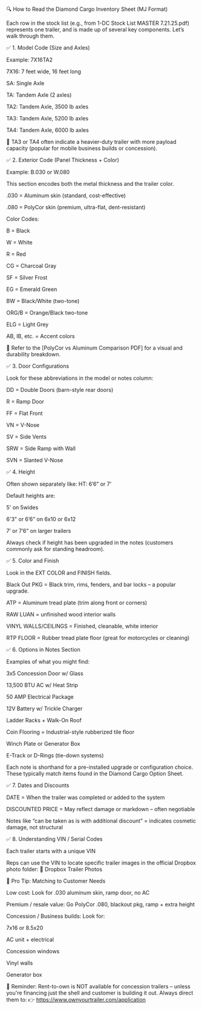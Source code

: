 🔍 How to Read the Diamond Cargo Inventory Sheet (MJ Format)

Each row in the stock list (e.g., from 1-DC Stock List MASTER 7.21.25.pdf) represents one trailer, and is made up of several key components. Let’s walk through them.

✅ 1. Model Code (Size and Axles)

Example: 7X16TA2

7X16: 7 feet wide, 16 feet long

SA: Single Axle

TA: Tandem Axle (2 axles)

TA2: Tandem Axle, 3500 lb axles

TA3: Tandem Axle, 5200 lb axles

TA4: Tandem Axle, 6000 lb axles

📌 TA3 or TA4 often indicate a heavier-duty trailer with more payload capacity (popular for mobile business builds or concession).

✅ 2. Exterior Code (Panel Thickness + Color)

Example: B.030 or W.080

This section encodes both the metal thickness and the trailer color.

.030 = Aluminum skin (standard, cost-effective)

.080 = PolyCor skin (premium, ultra-flat, dent-resistant)

Color Codes:

B = Black

W = White

R = Red

CG = Charcoal Gray

SF = Silver Frost

EG = Emerald Green

BW = Black/White (two-tone)

ORG/B = Orange/Black two-tone

ELG = Light Grey

AB, IB, etc. = Accent colors

📘 Refer to the [PolyCor vs Aluminum Comparison PDF] for a visual and durability breakdown.

✅ 3. Door Configurations

Look for these abbreviations in the model or notes column:

DD = Double Doors (barn-style rear doors)

R = Ramp Door

FF = Flat Front

VN = V-Nose

SV = Side Vents

SRW = Side Ramp with Wall

SVN = Slanted V-Nose

✅ 4. Height

Often shown separately like: HT: 6’6” or 7’

Default heights are:

5' on 5wides

6'3" or 6’6” on 6x10 or 6x12

7’ or 7’6” on larger trailers

Always check if height has been upgraded in the notes (customers commonly ask for standing headroom).

✅ 5. Color and Finish

Look in the EXT COLOR and FINISH fields.

Black Out PKG = Black trim, rims, fenders, and bar locks – a popular upgrade.

ATP = Aluminum tread plate (trim along front or corners)

RAW LUAN = unfinished wood interior walls

VINYL WALLS/CEILINGS = Finished, cleanable, white interior

RTP FLOOR = Rubber tread plate floor (great for motorcycles or cleaning)

✅ 6. Options in Notes Section

Examples of what you might find:

3x5 Concession Door w/ Glass

13,500 BTU AC w/ Heat Strip

50 AMP Electrical Package

12V Battery w/ Trickle Charger

Ladder Racks + Walk-On Roof

Coin Flooring = Industrial-style rubberized tile floor

Winch Plate or Generator Box

E-Track or D-Rings (tie-down systems)

Each note is shorthand for a pre-installed upgrade or configuration choice. These typically match items found in the Diamond Cargo Option Sheet.

✅ 7. Dates and Discounts

DATE = When the trailer was completed or added to the system

DISCOUNTED PRICE = May reflect damage or markdown – often negotiable

Notes like “can be taken as is with additional discount” = indicates cosmetic damage, not structural

✅ 8. Understanding VIN / Serial Codes

Each trailer starts with a unique VIN

Reps can use the VIN to locate specific trailer images in the official Dropbox photo folder:
🔗 Dropbox Trailer Photos

🧠 Pro Tip: Matching to Customer Needs

Low cost: Look for .030 aluminum skin, ramp door, no AC

Premium / resale value: Go PolyCor .080, blackout pkg, ramp + extra height

Concession / Business builds: Look for:

7x16 or 8.5x20

AC unit + electrical

Concession windows

Vinyl walls

Generator box

🚫 Reminder: Rent-to-own is NOT available for concession trailers – unless you're financing just the shell and customer is building it out. Always direct them to:
👉 https://www.ownyourtrailer.com/application